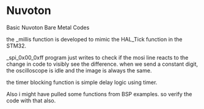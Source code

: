 # Nuvoton
Basic Nuvoton Bare Metal Codes

the _millis function is developed to mimic the HAL_Tick function in the STM32.

_spi_0x00_0xff program just writes to check if the mosi line reacts to the change in code to visibly see the difference. when we send a constant digit, the oscilloscope is idle and the image is always the same.

the timer blocking function is simple delay logic using timer.

Also i might have pulled some functions from BSP examples. so verify the code with that also.
